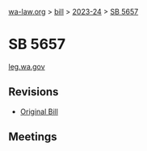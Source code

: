 [wa-law.org](/) > [bill](/bill/) > [2023-24](/bill/2023-24/) > [SB 5657](/bill/2023-24/sb/5657/)

# SB 5657
[leg.wa.gov](https://app.leg.wa.gov/billsummary?BillNumber=5657&Year=2023&Initiative=false)

## Revisions
* [Original Bill](1/)

## Meetings